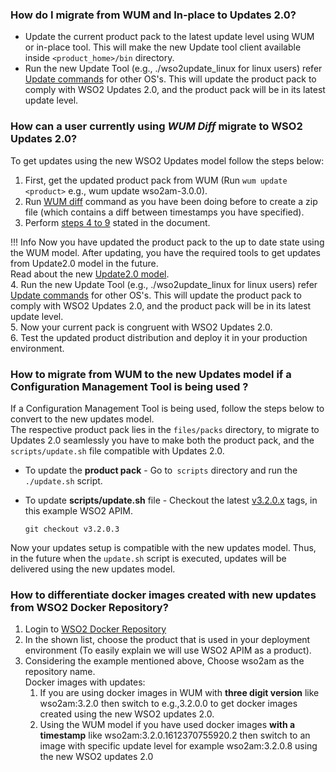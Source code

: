 ### How do I migrate from WUM and In-place to Updates 2.0? 

* Update the current product pack to the latest update level using WUM or in-place tool. This will make the new Update tool
  client available inside `<product_home>/bin` directory.
* Run the new Update Tool (e.g., ./wso2update_linux for linux users) refer [Update commands](../../updates/update-tool/) for other OS's. This will
  update the product pack to comply with WSO2 Updates 2.0, and the product pack will be in its latest update level.

### How can a user currently using *WUM Diff* migrate to WSO2 Updates 2.0? 
To get updates using the new WSO2 Updates model follow the steps below: <br>
1. First, get the updated product pack from WUM (Run `wum update <product>` e.g., wum update wso2am-3.0.0).<br>
2. Run [WUM diff](https://docs.wso2.com/display/updates100/WUM+Commands+Guide#WUMCommandsGuide-wumdiff) command as you have been doing before to create a zip file (which contains a diff between timestamps you have specified). <br>
3. Perform [steps 4 to 9](https://docs.wso2.com/display/updates100/Getting+Continuous+Updates) stated in the document.

!!! Info
    Now you have updated the product pack to the up to date state using the WUM model. After updating, you have the required tools to get updates from Update2.0 model in the future. <br> Read about the new [Update2.0 model](https://wso2.com/updates).
<br>
4. Run the new Update Tool (e.g., ./wso2update_linux for linux users) refer [Update commands](../../updates/update-tool/) for other OS's. This will update the product pack to comply with WSO2 Updates 2.0, and the product pack will be in its latest update level.<br>
5. Now your current pack is congruent with WSO2 Updates 2.0.<br>
6. Test the updated product distribution and deploy it in your production environment.

### How to migrate from WUM to the new Updates model if a Configuration Management Tool is being used ?
If a Configuration Management Tool is being used, follow the steps below to convert to the new updates model.<br>
The respective product pack lies in the `files/packs` directory, to migrate to Updates 2.0 seamlessly you have to make both the product pack, and the `scripts/update.sh` file compatible with Updates 2.0.
<br>
- To update the **product pack** - Go to` scripts` directory and run the `./update.sh` script.<br>
- To update **scripts/update.sh** file - Checkout the latest [v3.2.0.x](https://github.com/wso2/ansible-apim/tags) tags, in this example WSO2 APIM.

  ``
  git checkout v3.2.0.3
  ``

Now your updates setup is compatible with the new updates model. Thus, in the future when the `update.sh` script is executed, updates will be delivered using the new updates model.

### How to differentiate docker images created with new updates from WSO2 Docker Repository?    
1. Login to [WSO2 Docker Repository](https://docker.wso2.com/) <br>
2. In the shown list, choose the product that is used in your deployment environment (To easily explain we will use WSO2 APIM as a product).<br>
3. Considering the example mentioned above, Choose wso2am as the repository name.<br>
    Docker images with updates:<br>
    1. If you are using docker images in WUM with **three digit version** like wso2am:3.2.0 then switch to e.g.,3.2.0.0 to get docker images created using the new WSO2 updates 2.0. <br>
    2. Using the WUM model if you have used docker images **with a timestamp** like wso2am:3.2.0.1612370755920.2 then switch to an image with specific update level for example wso2am:3.2.0.8 using the new WSO2 updates 2.0<br>
    